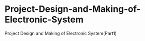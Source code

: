 # Project-Design-and-Making-of-Electronic-System
Project Design and Making of Electronic System(Part1)
